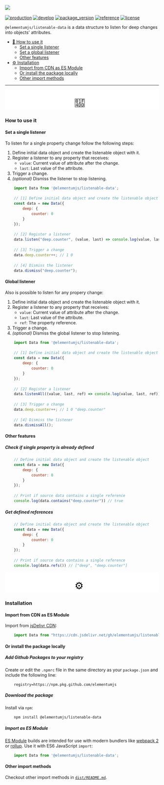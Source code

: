 <img src="https://raw.githubusercontent.com/elementumjs/listenable-data/master/assets/header.svg"/>

[![production](https://github.com/elementumjs/listenable-data/workflows/production/badge.svg)][1]
[![develop](https://github.com/elementumjs/listenable-data/workflows/develop/badge.svg)][2]
[![package_version](https://img.shields.io/github/package-json/v/elementumjs/listenable-data)][3]
[![reference](https://img.shields.io/badge/docs-REFERENCE-blue)][4]
[![license](https://img.shields.io/github/license/elementumjs/listenable-data)][5]

`@elementumjs/listenable-data` is a data structure to listen for deep changes into objects' attributes.

- [📝 How to use it][6]
  - [Set a single listener][7]
  - [Set a global listener][8]
  - [Other features][9]
- [⚙️ Installation][10]
  - [Import from CDN as ES Module][11]
  - [Or install the package locally][12]
  - [Other import methods][13]

---

<img src="https://raw.githubusercontent.com/elementumjs/template/develop/assets/how-to-use-it.svg"/>

### How to use it

#### Set a single listener

To listen for a single property change follow the following steps:

1. Define initial data object and create the listenable object with it.
2. Register a listener to any property that receives:
    - `value`: Current value of attribute after the change.
    - `last`: Last value of the attribute.
3. Trigger a change.
4. *(optional)* Dismiss the listener to stop listening.

```javascript
    import Data from '@elementumjs/listenable-data';

    // [1] Define initial data object and create the listenable object
    const data = new Data({
        deep: {
            counter: 0
        }
    });

    // [2] Register a listener
    data.listen("deep.counter", (value, last) => console.log(value, last));

    // [3] Trigger a change
    data.deep.counter++; // 1 0

    // [4] Dismiss the listener
    data.dismiss("deep.counter");
```

#### Global listener

Also is possible to listen for any propery change:

1. Define initial data object and create the listenable object with it.
2. Register a listener to any property that receives:
    - `value`: Current value of attribute after the change.
    - `last`: Last value of the attribute.
    - `ref`: The property reference.
3. Trigger a change.
4. *(optional)* Dismiss the global listener to stop listening.

```javascript
    import Data from '@elementumjs/listenable-data';

    // [1] Define initial data object and create the listenable object
    const data = new Data({
        deep: {
            counter: 0
        }
    });

    // [2] Register a listener
    data.listenAll((value, last, ref) => console.log(value, last, ref));

    // [3] Trigger a change
    data.deep.counter++; // 1 0 "deep.counter"

    // [4] Dismiss the listener
    data.dismissAll();
```

#### Other features

##### Check if single property is already defined

```javascript
    // Define initial data object and create the listenable object
    const data = new Data({
        deep: {
            counter: 0
        }
    });

    // Print if source data contains a single reference
    console.log(data.contains("deep.counter")) // true
```

##### Get defined references

```javascript
    // Define initial data object and create the listenable object
    const data = new Data({
        deep: {
            counter: 0
        }
    });

    // Print if source data contains a single reference
    console.log(data.refs()) // ["deep", "deep.counter"]
```

<img src="https://raw.githubusercontent.com/elementumjs/template/develop/assets/installation.svg"/>

### Installation

#### Import from CDN as ES Module

Import from [jsDelivr CDN](https://www.jsdelivr.com/):

```javascript
    import Data from "https://cdn.jsdelivr.net/gh/elementumjs/listenable-data/dist/listenable-data.esm.js";
```

#### Or install the package locally

##### Add Github Packages to your registry

Create or edit the `.npmrc` file in the same directory as your `package.json` and include the following line:

```
    registry=https://npm.pkg.github.com/elementumjs
```

##### Download the package

Install via `npm`:

```sh
    npm install @elementumjs/listenable-data
```

##### Import as ES Module

[ES Module](http://exploringjs.com/es6/ch_modules.html) builds are intended for use with modern bundlers like [webpack 2](https://webpack.js.org) or [rollup](http://rollupjs.org/). Use it with ES6 JavaScript `import`:
  
```javascript
    import Data from '@elementumjs/listenable-data';
```

#### Other import methods

Checkout other import methods in [`dist/README.md`](https://github.com/elementumjs/listenable-data/blob/master/dist/README.md).

[1]: https://github.com/elementumjs/listenable-data/actions?query=workflow%3Aproduction

[2]: https://github.com/elementumjs/listenable-data/actions?query=workflow%3Adevelop

[3]: https://github.com/elementumjs/listenable-data/packages/

[4]: globals.md

[5]: LICENSE

[6]: #how-to-use-it

[7]: #set-a-single-listener

[8]: #set-a-global-listener

[9]: #other-features

[10]: #installation

[11]: #import-from-cdn-as-es.module

[12]: #or-install-the-package-locally

[13]: #other-import-methods
